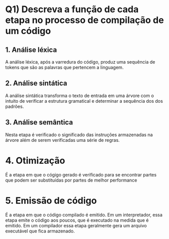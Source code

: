 # **Q1)** Descreva a função de cada etapa no processo de compilação de um código

## 1. Análise léxica

A análise léxica, após a varredura do código, produz uma sequência de tokens que são as palavras que pertencem a linguagem.

## 2. Análise sintática

A análise sintática transforma o texto de entrada em uma árvore com o intuito de verificar a estrutura gramatical e determinar a sequência dos dos padrões.

## 3. Análise semântica

Nesta etapa é verificado o significado das instruções armazenadas na árvore além de serem verificadas uma série de regras.

# 4. Otimização

É a etapa em que o cógigo gerado é verificado para se encontrar partes que podem ser substituídas por partes de melhor performance

# 5. Emissão de código 

É a etapa em que o código compilado é emitido. Em um interpretador, essa etapa emite o código aos poucos, que é executado na medida que é emitido. Em um compilador essa etapa geralmente gera um arquivo executável que fica armazenado.